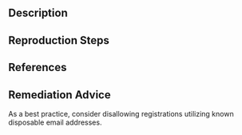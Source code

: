 ## Description


## Reproduction Steps


## References


## Remediation Advice

As a best practice, consider disallowing registrations utilizing known disposable email addresses.
